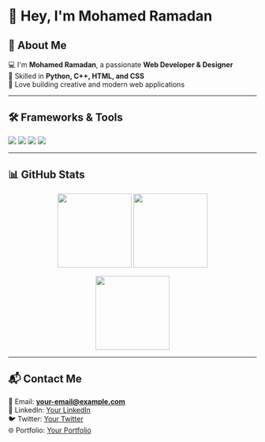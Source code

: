 

# 👋 Hey, I'm Mohamed Ramadan  

## 🚀 About Me  
💻 I'm **Mohamed Ramadan**, a passionate **Web Developer & Designer**  
🌱 Skilled in **Python, C++, HTML, and CSS**  
📌 Love building creative and modern web applications  

---

## 🛠️ Frameworks & Tools  
<p>
  <img src="https://img.shields.io/badge/Python-3670A0?style=for-the-badge&logo=python&logoColor=ffdd54"/>
  <img src="https://img.shields.io/badge/C%2B%2B-00599C?style=for-the-badge&logo=c%2B%2B&logoColor=white"/>
  <img src="https://img.shields.io/badge/HTML5-E34F26?style=for-the-badge&logo=html5&logoColor=white"/>
  <img src="https://img.shields.io/badge/CSS3-1572B6?style=for-the-badge&logo=css3&logoColor=white"/>
</p>

---

## 📊 GitHub Stats  

<p align="center">
  <img src="https://github-readme-stats.vercel.app/api?username=**your-username**&show_icons=true&theme=radical" height="150"/>
  <img src="https://github-readme-stats.vercel.app/api/top-langs/?username=**your-username**&layout=pie&theme=radical" height="150"/>
</p>

<p align="center">
  <img src="https://github-readme-streak-stats.herokuapp.com/?user=**your-username**&theme=radical" height="150"/>
</p>

---

## 📬 Contact Me  

📧 Email: **your-email@example.com**  
💼 LinkedIn: [Your LinkedIn](https://linkedin.com/in/your-link)  
🐦 Twitter: [Your Twitter](https://twitter.com/your-handle)  
🌐 Portfolio: [Your Portfolio](https://your-portfolio-link.com)  



